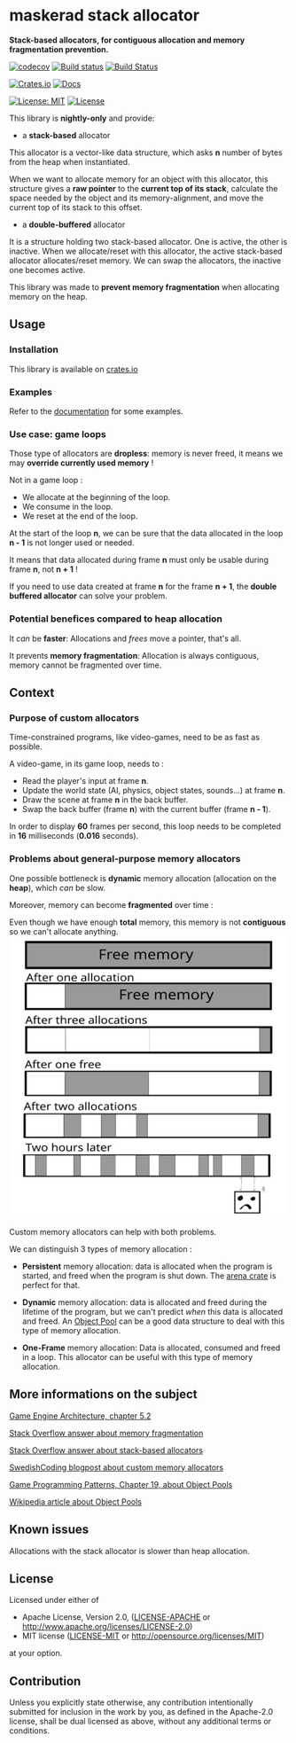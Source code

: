 maskerad stack allocator
========================
**Stack-based allocators, for contiguous allocation and memory fragmentation prevention.**

[![codecov](https://codecov.io/gh/Maskerad-rs/maskerad_stack_allocator/branch/master/graph/badge.svg)](https://codecov.io/gh/Maskerad-rs/maskerad_stack_allocator)
[![Build status](https://ci.appveyor.com/api/projects/status/5h6ndw7bd4b3yavl/branch/master?svg=true)](https://ci.appveyor.com/project/Malkaviel/maskerad-stack-allocator/branch/master)
[![Build Status](https://travis-ci.org/Maskerad-rs/maskerad_stack_allocator.svg?branch=master)](https://travis-ci.org/Maskerad-rs/maskerad_stack_allocator)

[![Crates.io](https://img.shields.io/crates/v/maskerad_stack_allocator.svg)](https://crates.io/crates/maskerad_stack_allocator)
[![Docs](https://docs.rs/maskerad_stack_allocator/badge.svg)](https://docs.rs/maskerad_stack_allocator)

[![License: MIT](https://img.shields.io/badge/License-MIT-yellow.svg)](https://opensource.org/licenses/MIT) [![License](https://img.shields.io/badge/License-Apache%202.0-blue.svg)](https://opensource.org/licenses/Apache-2.0)

This library is **nightly-only** and provide: 
- a **stack-based** allocator

This allocator is a vector-like data structure, which asks **n** number of bytes from the heap
when instantiated.

When we want to allocate memory
for an object with this allocator, this structure gives a **raw pointer** to the 
**current top of its stack**, calculate the space needed by the object and its memory-alignment,
and move the current top of its stack to this offset.

- a **double-buffered** allocator

It is a structure holding two stack-based allocator. One is active, the other is inactive.
When we allocate/reset with this allocator, the active stack-based allocator allocates/reset memory.
We can swap the allocators, the inactive one becomes active.


This library was made to **prevent memory fragmentation** when allocating memory on the heap.

Usage
-----
### Installation

This library is available on [crates.io](https://crates.io/crates/maskerad_stack_allocator)

### Examples
Refer to the [documentation](https://docs.rs/maskerad_stack_allocator) for some examples.

### Use case: game loops


Those type of allocators are **dropless**: memory is never freed, it means we may **override currently used memory** !

Not in a game loop :
- We allocate at the beginning of the loop.
- We consume in the loop.
- We reset at the end of the loop.

At the start of the loop **n**, we can be sure that the data allocated in the loop **n - 1** is not longer used or needed.

It means that data allocated during frame **n** must only be usable during frame **n**, not **n + 1** !

If you need to use data created at frame **n** for the frame **n + 1**, the **double buffered allocator** can solve your problem.

### Potential benefices compared to heap allocation
It *can* be **faster**: Allocations and *frees* move a pointer, that's all.

It prevents **memory fragmentation**: Allocation is always contiguous, memory cannot be fragmented over time.


Context
---------------------------------------
### Purpose of custom allocators

Time-constrained programs, like video-games, need to be as fast as possible.

A video-game, in its game loop, needs to :
- Read the player's input at frame **n**.
- Update the world state (AI, physics, object states, sounds...) at frame **n**.
- Draw the scene at frame **n** in the back buffer.
- Swap the back buffer (frame **n**) with the current buffer (frame **n - 1**).

In order to display **60** frames per second, this loop needs to be completed in **16** milliseconds (**0.016** seconds).

### Problems about general-purpose memory allocators
One possible bottleneck is **dynamic** memory allocation (allocation on the **heap**), which *can* be slow.

Moreover, memory can become **fragmented** over time :

Even though we have enough **total** memory, this memory is not **contiguous** so we can't
 allocate anything.
![memory fragmentation illustration](readme_ressources/memory_fragmentation.svg)


Custom memory allocators can help with both problems.

We can distinguish 3 types of memory allocation :
- **Persistent** memory allocation: data is allocated when the program is started, and freed when
the program is shut down. The [arena crate](https://doc.rust-lang.org/1.1.0/arena) is perfect for that.

- **Dynamic** memory allocation: data is allocated and freed during the lifetime of the program, but
we can't predict *when* this data is allocated and freed. An [Object Pool](https://github.com/Maskerad-rs/Maskerad_memory_allocator)
can be a good data structure to deal with this type of memory allocation.

- **One-Frame** memory allocation: Data is allocated, consumed and freed in a loop. This allocator
can be useful with this type of memory allocation.

## More informations on the subject
[Game Engine Architecture, chapter 5.2](http://gameenginebook.com/toc.html)

[Stack Overflow answer about memory fragmentation](https://stackoverflow.com/questions/3770457/what-is-memory-fragmentation#3770593)

[Stack Overflow answer about stack-based allocators](https://stackoverflow.com/questions/8049657/stack-buffer-based-stl-allocator)

[SwedishCoding blogpost about custom memory allocators](http://www.swedishcoding.com/2008/08/31/are-we-out-of-memory)

[Game Programming Patterns, Chapter 19, about Object Pools](http://gameprogrammingpatterns.com/object-pool.html)

[Wikipedia article about Object Pools](https://en.wikipedia.org/wiki/Memory_pool)

## Known issues
Allocations with the stack allocator is slower than heap allocation.

## License

Licensed under either of

 * Apache License, Version 2.0, ([LICENSE-APACHE](LICENSE-APACHE) or http://www.apache.org/licenses/LICENSE-2.0)
 * MIT license ([LICENSE-MIT](LICENSE-MIT) or http://opensource.org/licenses/MIT)

at your option.

## Contribution

Unless you explicitly state otherwise, any contribution intentionally submitted
for inclusion in the work by you, as defined in the Apache-2.0 license, shall be dual licensed
as above, without any additional terms or conditions.
